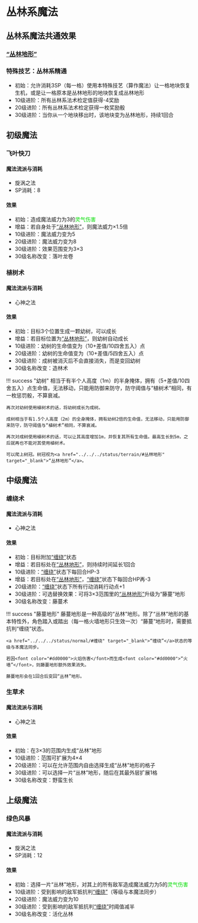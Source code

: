 # 丛林系魔法

## 丛林系魔法共通效果

### <a href="../../../status/terrain/#丛林地形" target="_blank">“丛林地形”</a>

### 特殊技艺：丛林系精通

* 初始：允许消耗3SP（每一格）使用本特殊技艺（算作魔法）让一格地块恢复生机，或是让一格原本是丛林地形的地块恢复成丛林地形
* 10级进阶：所有丛林系法术检定值获得-4奖励
* 20级进阶：所有丛林系法术检定获得一枚奖励骰
* 30级进阶：当你从一个地块移出时，该地块变为丛林地形，持续1回合

## 初级魔法

### 飞叶快刀

#### 魔法流派与消耗

* 旋涡之法
* SP消耗：8

#### 效果

* 初始：造成魔法威力为3的<font color="#00dd00">灵气伤害</font>
* 增益：若自身处于<a href="../../../status/terrain/#丛林地形" target="_blank">“丛林地形”</a>，则魔法威力×1.5倍
* 10级进阶：魔法威力变为5
* 20级进阶：魔法威力变为8
* 30级进阶：效果范围变为3×3
* 30级名称改变：落叶龙卷

### 植树术

#### 魔法流派与消耗

* 心神之法

#### 效果

* 初始：目标3个位置生成一颗幼树，可以成长
* 增益：若目标位置为<a href="../../../status/terrain/#丛林地形" target="_blank">“丛林地形”</a>，则幼树自动成长
* 10级进阶：幼树的生命值变为（10+差值/10四舍五入）点
* 20级进阶：幼树的生命值变为（10+差值/5四舍五入）点
* 30级进阶：成树被消灭后不会直接消失，而是变回幼树
* 30级名称改变：造林术

!!! success "幼树"
    相当于有半个人高度（1m）的半身掩体，拥有（5+差值/10四舍五入）点生命值，无法移动，只能用防御来防守，防守阈值与“植树术”相同，有一枚惩罚骰，不算衰减。

    再次对幼树使用植树术的话，将幼树成长为成树。

    成树相当于有1.5个人高度（2m）的全身掩体，拥有幼树2倍的生命值，无法移动，只能用防御来防守，防守阈值与“植树术”相同，不算衰减。

    再次对成树使用植树术的话，可以让其高度增加1m，并恢复其所有生命值。最高生长到5m，之后就再也不能对其使用植树术。

    可以爬上树冠。树冠视为<a href="../../../status/terrain/#丛林地形" target="_blank">“丛林地形”</a>。

## 中级魔法

### 缠绕术

#### 魔法流派与消耗

* 心神之法

#### 效果

* 初始：目标附加<a href="../../../status/normal/#缠绕" target="_blank">“缠绕”</a>状态
* 增益：若目标处在<a href="../../../status/terrain/#丛林地形" target="_blank">“丛林地形”</a>，则持续时间延长1回合
* 10级进阶：<a href="../../../status/normal/#缠绕" target="_blank">“缠绕”</a>状态下每回合HP-3
* 增益：若目标处在<a href="../../../status/terrain/#丛林地形" target="_blank">“丛林地形”</a>，<a href="../../../status/normal/#缠绕" target="_blank">“缠绕”</a>状态下每回合HP再-3
* 20级进阶：<a href="../../../status/normal/#缠绕" target="_blank">“缠绕”</a>状态下所有行动消耗行动点+1
* 30级进阶：可选替换效果：可将3×3范围里的<a href="../../../status/terrain/#丛林地形" target="_blank">“丛林地形”</a>升级为“藤蔓”地形
* 30级名称改变：藤蔓术

!!! success "藤蔓地形"
    藤蔓地形是一种高级的“丛林”地形。除了“丛林”地形的基本特性外，角色踏入或踏出（每一格火墙地形只生效一次）“藤蔓”地形时，需要抵抗判“缠绕”状态。

    <a href="../../../status/normal/#缠绕" target="_blank">“缠绕”</a>状态的等级与本魔法同步。

    若因<font color="#dd0000">火焰伤害</font>而生成<font color="#dd0000">“火墙”</font>，则藤蔓地形额外效果消失。

    藤蔓地形会在1回合后变回“丛林”地形。

### 生草术

#### 魔法流派与消耗

* 心神之法

#### 效果

* 初始：在3×3的范围内生成“丛林”地形
* 10级进阶：范围可扩展为4×4
* 20级进阶：可以在允许范围内自由选择生成“丛林”地形的格子
* 30级进阶：可以选择一片“丛林”地形，随后在其最外层扩展1格
* 30级名称改变：野蛮生长

## 上级魔法

### 绿色风暴

#### 魔法流派与消耗

* 旋涡之法
* SP消耗：12

#### 效果

* 初始：选择一片“丛林”地形，对其上的所有敌军造成魔法威力为5的<font color="#00dd00">灵气伤害</font>
* 10级进阶：受到影响的敌军抵抗判<a href="../../../status/normal/#缠绕" target="_blank">“缠绕”</a>（等级与本魔法同步）
* 20级进阶：魔法威力变为10
* 30级进阶：受到影响的敌军抵抗判<a href="../../../status/normal/#缠绕" target="_blank">“缠绕”</a>时阈值减半
* 30级名称改变：活化丛林